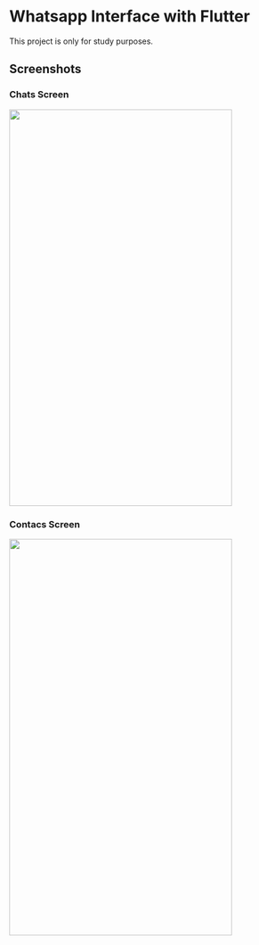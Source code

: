 # Whatsapp Interface with Flutter

This project is only for study purposes.

## Screenshots

### Chats Screen
<img src="https://user-images.githubusercontent.com/43590889/122564754-1a124a00-d01c-11eb-837a-e7bbefde497b.png" width="400" height="711">

### Contacs Screen
<img src="https://user-images.githubusercontent.com/43590889/122564768-1da5d100-d01c-11eb-88fb-446c5abde1bd.png" width="400" height="711">



